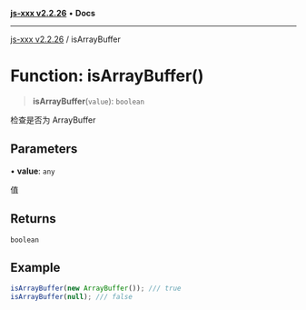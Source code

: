 [**js-xxx v2.2.26**](../README.md) • **Docs**

***

[js-xxx v2.2.26](../README.md) / isArrayBuffer

# Function: isArrayBuffer()

> **isArrayBuffer**(`value`): `boolean`

检查是否为 ArrayBuffer

## Parameters

• **value**: `any`

值

## Returns

`boolean`

## Example

```ts
isArrayBuffer(new ArrayBuffer()); /// true
isArrayBuffer(null); /// false
```
